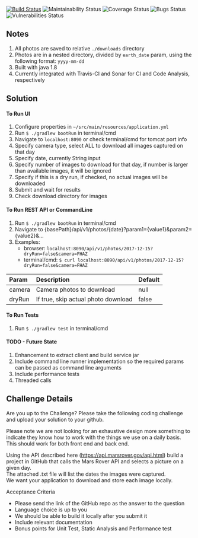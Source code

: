 [![Build Status](https://travis-ci.org/varararun/MarsRoverPhotoDownloader.svg?branch=master)](https://travis-ci.org/varararun/MarsRoverPhotoDownloader)
![Maintainability Status](https://sonarcloud.io/api/project_badges/measure?project=MarsRoverPhotoDownloader&metric=sqale_rating)
![Coverage Status](https://sonarcloud.io/api/project_badges/measure?project=MarsRoverPhotoDownloader&metric=coverage)
![Bugs Status](https://sonarcloud.io/api/project_badges/measure?project=MarsRoverPhotoDownloader&metric=bugs)
![Vulnerabilities Status](https://sonarcloud.io/api/project_badges/measure?project=MarsRoverPhotoDownloader&metric=vulnerabilities)

## Notes
<!--
0. to run sonar report:
 ./gradlew sonarqube   -Dsonar.organization=vararun-github   -Dsonar.host.url=https://sonarcloud.io   -Dsonar.login=b508158c5f2ad698df6785b9608b2906dc37628d -Dsonar.sources=src -Dsonar.java.binaries=build/classes -Dsonar.java.libraries=gradle/**/*.jar -Dsonar.test.inclusions=src/test/** -Dsonar.exclusions=src/test/**
 https://sonarcloud.io/dashboard?id=MarsRoverPhotoDownloader
-->
1. All photos are saved to relative `./downloads` directory
2. Photos are in a nested directory, divided by `earth_date` param, using the following format: `yyyy-mm-dd` 
3. Built with java 1.8
4. Currently integrated with Travis-CI and Sonar for CI and Code Analysis, respectively

## Solution

#### To Run UI
1. Configure properties in `~/src/main/resources/application.yml`
2. Run `$ ./gradlew bootRun` in terminal/cmd
3. Navigate to `localhost:8090` or check terminal/cmd for tomcat port info
4. Specify camera type, select ALL to download all images captured on that day
5. Specify date, currently String input
6. Specify number of images to download for that day, if number is larger than available images, it will be ignored
7. Specify if this is a dry run, if checked, no actual images will be downloaded
8. Submit and wait for results
9. Check download directory for images

#### To Run REST API or CommandLine
1. Run `$ ./gradlew bootRun` in terminal/cmd
2. Navigate to {basePath}/api/v1/photos/{date}?param1={value1}&param2={value2}&...
3. Examples: 
	- browser: `localhost:8090/api/v1/photos/2017-12-15?dryRun=false&camera=FHAZ`
	- terminal/cmd: `$ curl localhost:8090/api/v1/photos/2017-12-15?dryRun=false&camera=FHAZ`

| Param    | Description                           | Default |
|:---------|:--------------------------------------|:--------|
| camera   | Camera photos to download             |    null |
| dryRun   | If true, skip actual photo download   |   false |

#### To Run Tests
1. Run `$ ./gradlew test` in terminal/cmd

#### TODO - Future State
1. Enhancement to extract client and build service jar
2. Include command line runner implementation so the required params can be passed as command line arguments
3. Include performance tests 
4. Threaded calls 

## Challenge Details

Are you up to the Challenge?  Please take the following coding challenge and upload your solution to your github.

Please note we are not looking for an exhaustive design more something to indicate 
they know how to work with the things we use on a daily basis.   
This should work for both front end and back end.

Using the API described here (https://api.marsrover.gov/api.html) 
build a project in GitHub that calls the Mars Rover API and selects a picture on a given day.  
The attached .txt file will list the dates the images were captured.   
We want your application to download and store each image locally.

Acceptance Criteria
- Please send the link of the GitHub repo as the answer to the question
- Language choice is up to you
- We should be able to build it locally after you submit it
- Include relevant documentation
- Bonus points for Unit Test, Static Analysis and Performance test
